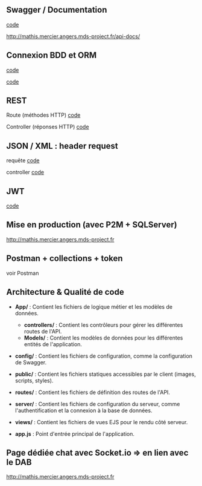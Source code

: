 ## Swagger / Documentation

[code](./routes/API/productApiRoutes.js)

http://mathis.mercier.angers.mds-project.fr/api-docs/

## Connexion BDD et ORM

[code](./server/dbConnectServ.js)

[code](./App/Models/Boutique/Produits.js)

## REST

Route (méthodes HTTP)
[code](./routes/API/productApiRoutes.js)

Controller (réponses HTTP)
[code](./App/controllers/productController.js)

## JSON / XML : header request

requête
[code](./public/script/produitScript.js)

controller
[code](./App/controllers/productController.js)

## JWT

[code](./server/authServ.js)

## Mise en production (avec P2M + SQLServer)

http://mathis.mercier.angers.mds-project.fr

## Postman + collections + token

voir Postman

## Architecture & Qualité de code

- **App/** : Contient les fichiers de logique métier et les modèles de données.
  - **controllers/** : Contient les contrôleurs pour gérer les différentes routes de l'API.
  - **Models/** : Contient les modèles de données pour les différentes entités de l'application.

- **config/** : Contient les fichiers de configuration, comme la configuration de Swagger.

- **public/** : Contient les fichiers statiques accessibles par le client (images, scripts, styles).

- **routes/** : Contient les fichiers de définition des routes de l'API.

- **server/** : Contient les fichiers de configuration du serveur, comme l'authentification et la connexion à la base de données.

- **views/** : Contient les fichiers de vues EJS pour le rendu côté serveur.

- **app.js** : Point d'entrée principal de l'application.

## Page dédiée chat avec Socket.io => en lien avec le DAB

http://mathis.mercier.angers.mds-project.fr